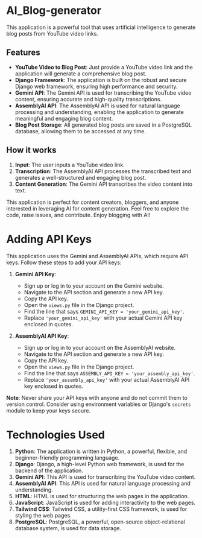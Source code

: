 # AI_Blog-generator
This application is a powerful tool that uses artificial intelligence to generate blog posts from YouTube video links.

## Features
- **YouTube Video to Blog Post**: Just provide a YouTube video link and the application will generate a comprehensive blog post.
- **Django Framework**: The application is built on the robust and secure Django web framework, ensuring high performance and security.
- **Gemini API**: The Gemini API is used for transcribing the YouTube video content, ensuring accurate and high-quality transcriptions.
- **AssemblyAI API**: The AssemblyAI API is used for natural language processing and understanding, enabling the application to generate meaningful and engaging blog content.
- **Blog Post Storage**: All generated blog posts are saved in a PostgreSQL database, allowing them to be accessed at any time.

## How it works
1. **Input**: The user inputs a YouTube video link.
2. **Transcription**: The AssemblyAI API processes the transcribed text and generates a well-structured and engaging blog post.
3. **Content Generation**: The Gemini API transcribes the video content into text.

This application is perfect for content creators, bloggers, and anyone interested in leveraging AI for content generation. Feel free to explore the code, raise issues, and contribute. Enjoy blogging with AI!

# Adding API Keys

This application uses the Gemini and AssemblyAI APIs, which require API keys. Follow these steps to add your API keys:

1. **Gemini API Key**:
   - Sign up or log in to your account on the Gemini website.
   - Navigate to the API section and generate a new API key.
   - Copy the API key.
   - Open the `views.py` file in the Django project.
   - Find the line that says `GEMINI_API_KEY = 'your_gemini_api_key'`.
   - Replace `'your_gemini_api_key'` with your actual Gemini API key enclosed in quotes.

2. **AssemblyAI API Key**:
   - Sign up or log in to your account on the AssemblyAI website.
   - Navigate to the API section and generate a new API key.
   - Copy the API key.
   - Open the `views.py` file in the Django project.
   - Find the line that says `ASSEMBLY_API_KEY = 'your_assembly_api_key'`.
   - Replace `'your_assembly_api_key'` with your actual AssemblyAI API key enclosed in quotes.

**Note**: Never share your API keys with anyone and do not commit them to version control. Consider using environment variables or Django's `secrets` module to keep your keys secure.

# Technologies Used
1. **Python**: The application is written in Python, a powerful, flexible, and beginner-friendly programming language.
2. **Django**: Django, a high-level Python web framework, is used for the backend of the application.
3. **Gemini API**: This API is used for transcribing the YouTube video content.
4. **AssemblyAI API**: This API is used for natural language processing and understanding.
5. **HTML**: HTML is used for structuring the web pages in the application.
6. **JavaScript**: JavaScript is used for adding interactivity to the web pages.
7. **Tailwind CSS**: Tailwind CSS, a utility-first CSS framework, is used for styling the web pages.
8. **PostgreSQL**: PostgreSQL, a powerful, open-source object-relational database system, is used for data storage.
